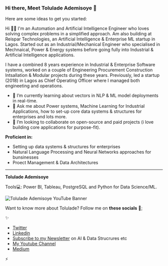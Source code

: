 ### Hi there, Meet Tolulade Ademisoye  👋


Here are some ideas to get you started:

Hi 👋🏽 I'm an Automation and Artificial Intelligence Engineer who loves solving complex problems in a simplified approach. Am also building at Reispar Technologies, an Artificial Intelligence & Enterprise ML startup in Lagos. Started out as an Industrial/Mechanical Engineer who specialised in Mechnaical, Power & Energy systems before going fully into Industrial & Artificial Intelligence applications.

I have a combined 8 years experience in Industrial & Enterprise Software systems, worked on a couple of Engineering Procurement Construction Intsallation & Modular projects during these years. Previously, led a startup (2018) in Lagos as Chief Operating Officer where I managed both engineeting and operations.

- 🌱 I’m currently learning about vectors in NLP & ML model deployments in real-time.
- 💬 Ask me about Power systems, Machine Learning for Industrial Applications, how to set-up core data systems & structures for enterprises and lots more.
- 👯 I’m looking to collaborate on open-source and paid projects (i love building core applications for purpose-fit).


**Proficient in:**

- Setting up data systems & structures for enterprises
- Natural Language Processing and Neural Networks approaches for bunsinesses
- Proect Management & Data Architectures

---

**Tolulade Ademisoye**

Tools💻: Power BI, Tableau, PostgreSQL and Python for Data Science/ML.


![Tolulade Ademisoye YouTube Banner](https://user-images.githubusercontent.com/22460844/150507055-94fb24ea-8d87-41ac-a08d-a23bc80d6371.png)


Want to know more about Tolulade? Follow me on **these socials** 💬;

✨

- [Twitter](https://twitter.com/Tolulade_ato)
- [Linkedin](https://www.linkedin.com/in/tolulade-ademisoye-61560a5a/)
- [Subscribe to my Newsletter](https://www.getrevue.co/profile/tolulade_ato) on AI & Data Strucrures etc 
- [My Youtube Channel](https://www.youtube.com/channel/UC5JjWtP3o9CcdyTxMXrtD-Q)
- [Medium](https://tolulade-ademisoye.medium.com/)

⚡


<!--
**Reispar/Reispar** is a ✨ _special_ ✨ repository because its `README.md` (this file) appears on your GitHub profile.

Here are some ideas to get you started:

- 🔭 I’m currently working on ...
- 🌱 I’m currently learning ...
- 👯 I’m looking to collaborate on ...
- 🤔 I’m looking for help with ...
- 💬 Ask me about ...
- 📫 How to reach me: ...
- 😄 Pronouns: ...
- ⚡ Fun fact: ...
-->
